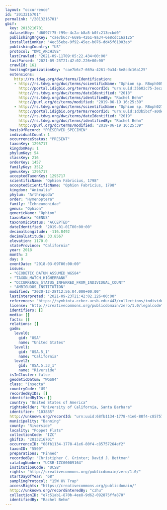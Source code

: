 ```yaml
---
layout: "occurrence"
id: "2013216701"
permalink: "/2013216701"
gbif:
  key: 2013216701
  datasetKey: "d6097f75-f99e-4c2a-b8a5-b0fc213ecbd0"
  publishingOrgKey: "cae7b6c7-669a-4261-9a34-6e8cdc16a125"
  installationKey: "4ec55ebe-9f92-45ec-b076-dd45f61003ab"
  publishingCountry: "US"
  protocol: "DWC_ARCHIVE"
  lastCrawled: "2021-09-11T09:05:22.434+00:00"
  lastParsed: "2021-09-23T21:42:02.226+00:00"
  crawlId: 161
  hostingOrganizationKey: "cae7b6c7-669a-4261-9a34-6e8cdc16a125"
  extensions:
    http://rs.tdwg.org/dwc/terms/Identification:
    - http://rs.tdwg.org/dwc/terms/scientificName: "Ophion sp. RBoph005"
      http://portal.idigbio.org/terms/recordId: "urn:uuid:35b02c75-3eca-41bc-bbeb-483fb4f47e58"
      http://rs.tdwg.org/dwc/terms/dateIdentified: "2018"
      http://rs.tdwg.org/dwc/terms/identifiedBy: "Rachel Behm"
      http://purl.org/dc/terms/modified: "2019-06-19 16:25:39"
    - http://rs.tdwg.org/dwc/terms/scientificName: "Ophion sp. RBoph027"
      http://portal.idigbio.org/terms/recordId: "urn:uuid:1d3b5bcf-a0de-414c-aedf-1c8172751ff4"
      http://rs.tdwg.org/dwc/terms/dateIdentified: "2019"
      http://rs.tdwg.org/dwc/terms/identifiedBy: "Rachel Behm"
      http://purl.org/dc/terms/modified: "2019-06-19 16:25:39"
  basisOfRecord: "PRESERVED_SPECIMEN"
  individualCount: 1
  occurrenceStatus: "PRESENT"
  taxonKey: 1295717
  kingdomKey: 1
  phylumKey: 54
  classKey: 216
  orderKey: 1457
  familyKey: 3512
  genusKey: 1295717
  acceptedTaxonKey: 1295717
  scientificName: "Ophion Fabricius, 1798"
  acceptedScientificName: "Ophion Fabricius, 1798"
  kingdom: "Animalia"
  phylum: "Arthropoda"
  order: "Hymenoptera"
  family: "Ichneumonidae"
  genus: "Ophion"
  genericName: "Ophion"
  taxonRank: "GENUS"
  taxonomicStatus: "ACCEPTED"
  dateIdentified: "2019-01-01T00:00:00"
  decimalLongitude: -116.8492
  decimalLatitude: 33.8567
  elevation: 1170.0
  stateProvince: "California"
  year: 2018
  month: 3
  day: 9
  eventDate: "2018-03-09T00:00:00"
  issues:
  - "GEODETIC_DATUM_ASSUMED_WGS84"
  - "TAXON_MATCH_HIGHERRANK"
  - "OCCURRENCE_STATUS_INFERRED_FROM_INDIVIDUAL_COUNT"
  - "AMBIGUOUS_INSTITUTION"
  modified: "2020-12-28T12:56:04.000+00:00"
  lastInterpreted: "2021-09-23T21:42:02.226+00:00"
  references: "https://symbiota.ccber.ucsb.edu:443/collections/individual/index.php?occid=103885"
  license: "http://creativecommons.org/publicdomain/zero/1.0/legalcode"
  identifiers: []
  media: []
  facts: []
  relations: []
  gadm:
    level0:
      gid: "USA"
      name: "United States"
    level1:
      gid: "USA.5_1"
      name: "California"
    level2:
      gid: "USA.5.33_1"
      name: "Riverside"
  isInCluster: false
  geodeticDatum: "WGS84"
  class: "Insecta"
  countryCode: "US"
  recordedByIDs: []
  identifiedByIDs: []
  country: "United States of America"
  rightsHolder: "University of California, Santa Barbara"
  identifier: "103885"
  http://unknown.org/recordId: "urn:uuid:68fb1134-1778-41e6-80f4-c85757264ef2"
  municipality: "Banning"
  county: "Riverside"
  locality: "Poppet Flats"
  collectionCode: "IZC"
  gbifID: "2013216701"
  occurrenceID: "68fb1134-1778-41e6-80f4-c85757264ef2"
  taxonID: "5509"
  preparations: "Pinned"
  recordedBy: "Christipher C. Grinter; David J. Bettman"
  catalogNumber: "UCSB-IZC00009164"
  institutionCode: "UCSB"
  rights: "http://creativecommons.org/publicdomain/zero/1.0/"
  startDayOfYear: "68"
  samplingProtocol: "15W UV Trap"
  accessRights: "https://creativecommons.org/publicdomain/"
  http://unknown.org/recordEnteredBy: "czhu"
  collectionID: "e7c51ab1-870b-4ee8-9d62-092875ffa870"
  identifiedBy: "Rachel Behm"
---
```


